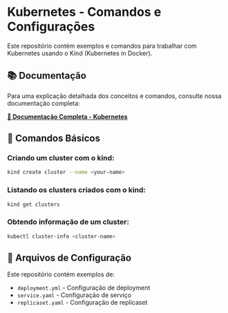 
# Kubernetes - Comandos e Configurações

Este repositório contém exemplos e comandos para trabalhar com Kubernetes usando o Kind (Kubernetes in Docker).

## 📚 Documentação

Para uma explicação detalhada dos conceitos e comandos, consulte nossa documentação completa:

**[📖 Documentação Completa - Kubernetes](https://www.notion.so/Kubernets-1e4b8ca18b488003a2edc57ed2fc3fba?source=copy_link)**

## 🚀 Comandos Básicos

### Criando um cluster com o kind:

```sh
kind create cluster --name <your-name>
```

### Listando os clusters criados com o kind:

```sh
kind get clusters
```

### Obtendo informação de um cluster:

```sh
kubectl cluster-info <cluster-name>
```

## 📁 Arquivos de Configuração

Este repositório contém exemplos de:
- `deployment.yml` - Configuração de deployment
- `service.yaml` - Configuração de serviço
- `replicaset.yaml` - Configuração de replicaset